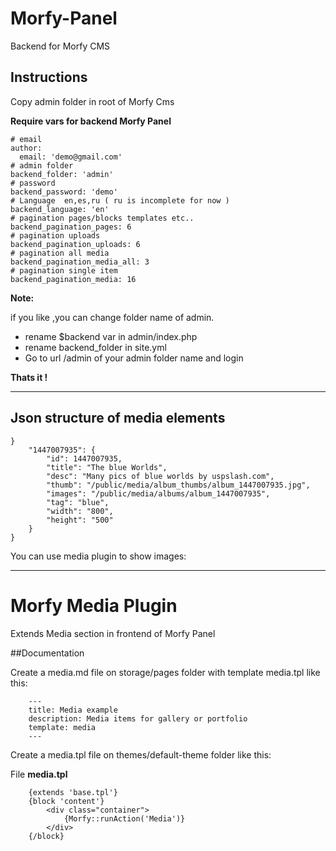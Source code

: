 # Morfy-Panel

Backend for Morfy CMS



## Instructions

Copy admin folder in root of Morfy Cms  

**Require vars for backend Morfy Panel**
    
    # email
    author:
      email: 'demo@gmail.com'
    # admin folder 
    backend_folder: 'admin'
    # password
    backend_password: 'demo'
    # Language  en,es,ru ( ru is incomplete for now )
    backend_language: 'en'
    # pagination pages/blocks templates etc..
    backend_pagination_pages: 6
    # pagination uploads
    backend_pagination_uploads: 6
    # pagination all media 
    backend_pagination_media_all: 3
    # pagination single item
    backend_pagination_media: 16

**Note:**

if you like ,you can change folder name of admin.
- rename $backend var in admin/index.php
- rename backend_folder in site.yml
- Go to url /admin of your admin folder name and login

**Thats it !**

---

## Json structure of media elements

    }
        "1447007935": {
            "id": 1447007935,
            "title": "The blue Worlds",
            "desc": "Many pics of blue worlds by uspslash.com",
            "thumb": "/public/media/album_thumbs/album_1447007935.jpg",
            "images": "/public/media/albums/album_1447007935",
            "tag": "blue",
            "width": "800",
            "height": "500"
        }
    }

You can use media plugin to show images:


---



# Morfy Media Plugin

Extends Media section in frontend of Morfy Panel

##Documentation

Create a media.md file on storage/pages folder with template media.tpl like this:

        ---
        title: Media example
        description: Media items for gallery or portfolio
        template: media
        ---


Create a media.tpl file on themes/default-theme folder like this:

File **media.tpl**

        {extends 'base.tpl'}
        {block 'content'}
            <div class="container">
                {Morfy::runAction('Media')}
            </div>
        {/block}
